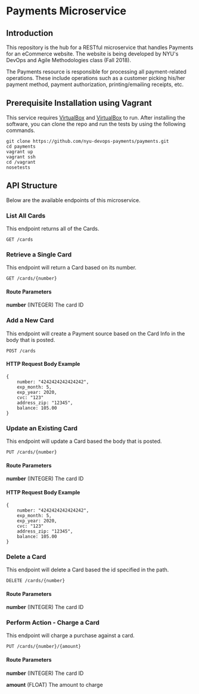 # Payments Microservice

## Introduction

This repository is the hub for a RESTful microservice that handles Payments for an eCommerce website. 
The website is being developed by NYU's DevOps and Agile Methodologies class (Fall 2018).

The Payments resource is responsible for processing all payment-related operations. These include operations such as a customer picking his/her payment method, payment authorization, printing/emailing receipts, etc.

## Prerequisite Installation using Vagrant

This service requires [VirtualBox](https://www.virtualbox.org/) and [VirtualBox](https://www.virtualbox.org/) to run. After installing the software, you can clone the repo and run the tests by using the following commands.

    git clone https://github.com/nyu-devops-payments/payments.git
    cd payments
    vagrant up
    vagrant ssh
    cd /vagrant
    nosetests


## API Structure

Below are the available endpoints of this microservice.

### List All Cards
This endpoint returns all of the Cards.

    GET /cards

### Retrieve a Single Card
This endpoint will return a Card based on its number.

    GET /cards/{number}

#### Route Parameters

**number** (INTEGER) The card ID

### Add a New Card
This endpoint will create a Payment source based on the Card Info in the body that is posted.

    POST /cards

#### HTTP Request Body Example

    {
        number: "4242424242424242",
        exp_month: 5,
        exp_year: 2020,
        cvc: "123"
        address_zip: "12345",
        balance: 105.00
    }
   
### Update an Existing Card
This endpoint will update a Card based the body that is posted.

    PUT /cards/{number}
    
#### Route Parameters

**number** (INTEGER) The card ID

#### HTTP Request Body Example

    {
        number: "4242424242424242",
        exp_month: 5,
        exp_year: 2020,
        cvc: "123"
        address_zip: "12345",
        balance: 105.00
    }

### Delete a Card
This endpoint will delete a Card based the id specified in the path.

    DELETE /cards/{number}

#### Route Parameters

**number** (INTEGER) The card ID

### Perform Action - Charge a Card
This endpoint will charge a purchase against a card.

    PUT /cards/{number}/{amount}

#### Route Parameters

**number** (INTEGER) The card ID

**amount** (FLOAT) The amount to charge
